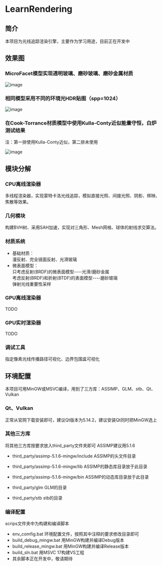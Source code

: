 # LearnRendering

## 简介

本项目为光线追踪渲染引擎，主要作为学习用途，目前正在开发中

## 效果图

### MicroFacet模型实现透明玻璃、磨砂玻璃、磨砂金属材质

![image](https://raw.githubusercontent.com/xiaodoubao22/LearnRendering/main/figure/res1.png)

### 相同模型采用不同的环境光HDR贴图（spp=1024）

![image](https://raw.githubusercontent.com/xiaodoubao22/LearnRendering/main/figure/res2.png)

### 在Cook-Torrance材质模型中使用Kulla-Conty近似能量守恒，白炉测试结果
注：第一排使用Kulla-Conty近似，第二排未使用

![image](https://raw.githubusercontent.com/xiaodoubao22/LearnRendering/main/figure/white_furnace.png)

## 模块分解

### CPU离线渲染器

多线程渲染器，实现蒙特卡洛光线追踪，模拟直接光照、间接光照、阴影、辉映、焦散等效果。

### 几何模块

构建BVH树、采用SAH加速，实现对三角形、Mesh网格、球体的射线求交算法。

### 材质系统

- 基础材质：<br/> 
漫反射、完全镜面反射、光滑玻璃<br/> 
- 微表面模型：<br/>
只考虑反射(BRDF)的微表面模型----光滑/磨砂金属 <br/>
考虑反射(BRDF)和折射(BTDF)的表面模型----磨砂玻璃 <br/>
弹射光线重要性采样 <br/>

### GPU离线渲染器

TODO

### GPU实时渲染器

TODO

### 调试工具

指定像素光线传播路径可视化、边界包围盒可视化

## 环境配置

本项目可用MinGW或MSVC编译，用到了三方库：ASSIMP、GLM、stb、Qt、Vulkan

### Qt、Vulkan

正常从官网下载安装即可，建议Qt版本为5.14.2，建议安装Qt同时把MinGW选上

### 其他三方库

将其他三方库按要求放入third_party文件夹即可
ASSIMP建议用5.1.6

- third_party/assimp-5.1.6-mingw/include ASSIMP的头文件目录

- third_party/assimp-5.1.6-mingw/lib ASSIMP的静态库目录放于此目录

- third_party/assimp-5.1.6-mingw/bin ASSIMP的动态库目录放于此目录

- third_party/glm GLM的目录

- third_party/stb stb的目录

### 编译配置

scrips文件夹中为构建和编译脚本

- env_comfig.bat 环境配置文件，按照其中注释的要求修改目录即可
- build_debug_mingw.bat 用MinGW构建并编译Debug版本
- build_release_mingw.bat 用MinGW构建并编译Release版本
- build_sln.bat 用MSVC 17构建VS工程
- 其余脚本正在开发中，敬请期待
